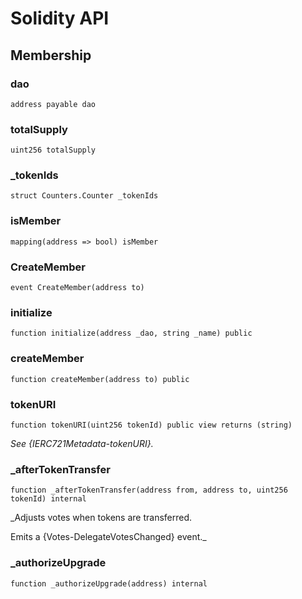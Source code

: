 # Solidity API

## Membership

### dao

```solidity
address payable dao
```

### totalSupply

```solidity
uint256 totalSupply
```

### _tokenIds

```solidity
struct Counters.Counter _tokenIds
```

### isMember

```solidity
mapping(address => bool) isMember
```

### CreateMember

```solidity
event CreateMember(address to)
```

### initialize

```solidity
function initialize(address _dao, string _name) public
```

### createMember

```solidity
function createMember(address to) public
```

### tokenURI

```solidity
function tokenURI(uint256 tokenId) public view returns (string)
```

_See {IERC721Metadata-tokenURI}._

### _afterTokenTransfer

```solidity
function _afterTokenTransfer(address from, address to, uint256 tokenId) internal
```

_Adjusts votes when tokens are transferred.

Emits a {Votes-DelegateVotesChanged} event._

### _authorizeUpgrade

```solidity
function _authorizeUpgrade(address) internal
```

